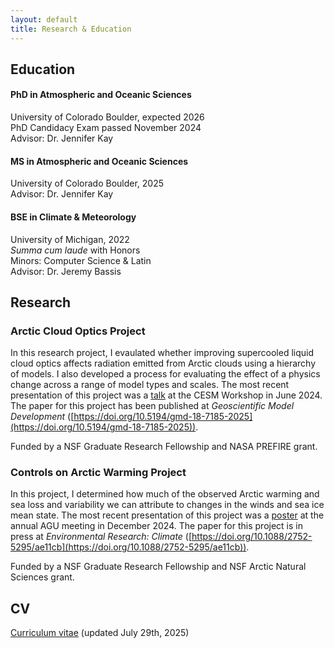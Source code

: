 ```yaml
---
layout: default
title: Research & Education
---
```

## Education

#### PhD in Atmospheric and Oceanic Sciences           
University of Colorado Boulder, expected 2026           
PhD Candidacy Exam passed November 2024           
Advisor: Dr. Jennifer Kay           

#### MS in Atmospheric and Oceanic Sciences           
University of Colorado Boulder, 2025           
Advisor: Dr. Jennifer Kay           

#### BSE in Climate & Meteorology
University of Michigan, 2022        
_Summa cum laude_ with Honors        
Minors: Computer Science & Latin           
Advisor: Dr. Jeremy Bassis

## Research
### Arctic Cloud Optics Project
In this research project, I evaulated whether improving supercooled liquid cloud optics affects radiation emitted from Arctic clouds using a hierarchy of models. I also developed a process for evaluating the effect of a physics change across a range of model types and scales. The most recent presentation of this project was a [talk](https://www.youtube.com/live/6ECGPNW9Ufw?si=gjIZCSEgPW2tJzXp&t=18708) at the CESM Workshop in June 2024. The paper for this project has been published at _Geoscientific Model Development_ ([https://doi.org/10.5194/gmd-18-7185-2025](https://doi.org/10.5194/gmd-18-7185-2025)).

Funded by a NSF Graduate Research Fellowship and NASA PREFIRE grant.

### Controls on Arctic Warming Project
In this project, I determined how much of the observed Arctic warming and sea loss and variability we can attribute to changes in the winds and sea ice mean state. The most recent presentation of this project was a [poster](/assets/pdfs/AGU2024_Poster.pdf) at the annual AGU meeting in December 2024. The paper for this project is in press at _Environmental Research: Climate_ ([https://doi.org/10.1088/2752-5295/ae11cb](https://doi.org/10.1088/2752-5295/ae11cb)).

Funded by a NSF Graduate Research Fellowship and NSF Arctic Natural Sciences grant.

## CV
[Curriculum vitae](/assets/pdfs/Gilbert_CV_07292025.pdf) (updated July 29th, 2025)
